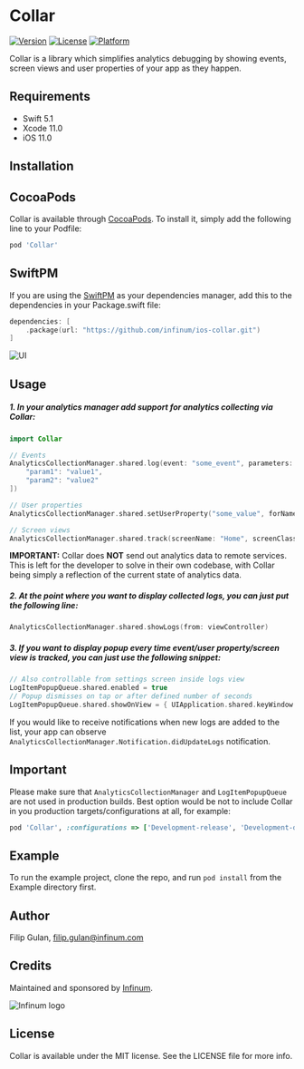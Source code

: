 # Collar

[![Version](https://img.shields.io/cocoapods/v/Collar.svg?style=flat)](https://cocoapods.org/pods/Collar)
[![License](https://img.shields.io/cocoapods/l/Collar.svg?style=flat)](https://cocoapods.org/pods/Collar)
[![Platform](https://img.shields.io/cocoapods/p/Collar.svg?style=flat)](https://cocoapods.org/pods/Collar)

Collar is a library which simplifies analytics debugging by showing events, screen views and user properties of your app as they happen.

## Requirements

* Swift 5.1
* Xcode 11.0
* iOS 11.0

## Installation

## CocoaPods

Collar is available through [CocoaPods](https://cocoapods.org). To install it, simply add the following line to your Podfile:

```ruby
pod 'Collar'
```

## SwiftPM

If you are using the [SwiftPM](https://www.swift.org/package-manager/) as your dependencies manager, add this to the dependencies in your Package.swift file:

```swift
dependencies: [
    .package(url: "https://github.com/infinum/ios-collar.git")
]
```

![UI](img/collar_ui.png)

## Usage

##### 1. In your analytics manager add support for analytics collecting via Collar:

```swift
import Collar

// Events
AnalyticsCollectionManager.shared.log(event: "some_event", parameters: [
    "param1": "value1",
    "param2": "value2"
])

// User properties
AnalyticsCollectionManager.shared.setUserProperty("some_value", forName: "user_property_key")

// Screen views
AnalyticsCollectionManager.shared.track(screenName: "Home", screenClass: "HomeViewController")
```

**IMPORTANT:** Collar does **NOT** send out analytics data to remote services. This is left for the developer to solve in their own codebase, with Collar being simply a reflection of the current state of analytics data.

##### 2. At the point where you want to display collected logs, you can just put the following line:

```swift
AnalyticsCollectionManager.shared.showLogs(from: viewController)
```

##### 3. If you want to display popup every time event/user property/screen view is tracked, you can just use the following snippet:

```swift
// Also controllable from settings screen inside logs view
LogItemPopupQueue.shared.enabled = true
// Popup dismisses on tap or after defined number of seconds
LogItemPopupQueue.shared.showOnView = { UIApplication.shared.keyWindow }
```

If you would like to receive notifications when new logs are added to the list, your app can observe `AnalyticsCollectionManager.Notification.didUpdateLogs` notification.

## Important

Please make sure that `AnalyticsCollectionManager` and `LogItemPopupQueue` are not used in production builds. Best option would be not to include Collar in you production targets/configurations at all, for example:

```ruby
pod 'Collar', :configurations => ['Development-release', 'Development-debug']
```

## Example

To run the example project, clone the repo, and run `pod install` from the Example directory first.

## Author

Filip Gulan, filip.gulan@infinum.com

## Credits

Maintained and sponsored by [Infinum](http://www.infinum.com).

![Infinum logo](https://cloud.githubusercontent.com/assets/1422973/24369980/9c36b0a6-12da-11e7-898a-b711ed7ca52f.png)

## License

Collar is available under the MIT license. See the LICENSE file for more info.
